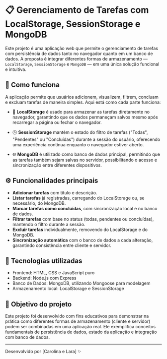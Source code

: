 # 📋 Gerenciamento de Tarefas com LocalStorage, SessionStorage e MongoDB

Este projeto é uma aplicação web que permite o gerenciamento de tarefas com persistência de dados tanto no navegador quanto em um banco de dados. A proposta é integrar diferentes formas de armazenamento — `LocalStorage`, `SessionStorage` e `MongoDB` — em uma única solução funcional e intuitiva.

## 🧠 Como funciona

A aplicação permite que usuários adicionem, visualizem, filtrem, concluam e excluam tarefas de maneira simples. Aqui está como cada parte funciona:

- 🔐 **LocalStorage** é usado para armazenar as tarefas diretamente no navegador, garantindo que os dados permaneçam salvos mesmo após recarregar a página ou fechar o navegador.
  
- 🕒 **SessionStorage** mantém o estado do filtro de tarefas ("Todas", "Pendentes" ou "Concluídas") durante a sessão do usuário, oferecendo uma experiência contínua enquanto o navegador estiver aberto.
  
- 🌐 **MongoDB** é utilizado como banco de dados principal, permitindo que as tarefas também sejam salvas no servidor, possibilitando o acesso e sincronização entre diferentes dispositivos.

## ⚙️ Funcionalidades principais

- **Adicionar tarefas** com título e descrição.
- **Listar tarefas** já registradas, carregando do LocalStorage ou, se necessário, do MongoDB.
- **Marcar tarefas como concluídas**, com sincronização local e no banco de dados.
- **Filtrar tarefas** com base no status (todas, pendentes ou concluídas), mantendo o filtro durante a sessão.
- **Excluir tarefas** individualmente, removendo do LocalStorage e do MongoDB.
- **Sincronização automática** com o banco de dados a cada alteração, garantindo consistência entre cliente e servidor.

## 🧰 Tecnologias utilizadas

- Frontend: HTML, CSS e JavaScript puro
- Backend: Node.js com Express
- Banco de Dados: MongoDB, utilizando Mongoose para modelagem
- Armazenamento local: LocalStorage e SessionStorage

## 🎯 Objetivo do projeto

Este projeto foi desenvolvido com fins educativos para demonstrar na prática como diferentes formas de armazenamento (cliente e servidor) podem ser combinadas em uma aplicação real. Ele exemplifica conceitos fundamentais de persistência de dados, estado da aplicação e integração com banco de dados.

---

Desenvolvido por [Carolina e Lara] ✨
